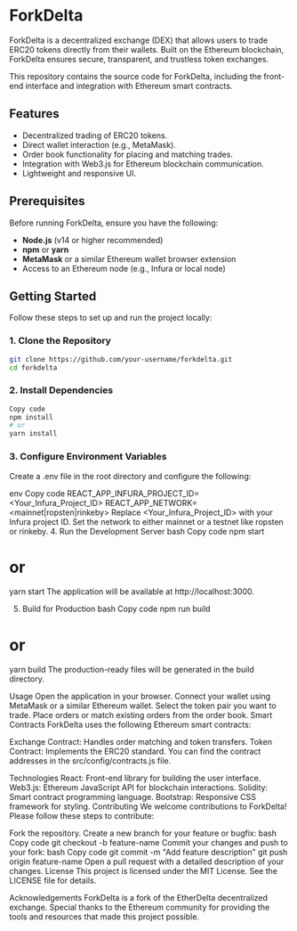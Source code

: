 # ForkDelta

ForkDelta is a decentralized exchange (DEX) that allows users to trade ERC20 tokens directly from their wallets. Built on the Ethereum blockchain, ForkDelta ensures secure, transparent, and trustless token exchanges.

This repository contains the source code for ForkDelta, including the front-end interface and integration with Ethereum smart contracts.

## Features

- Decentralized trading of ERC20 tokens.
- Direct wallet interaction (e.g., MetaMask).
- Order book functionality for placing and matching trades.
- Integration with Web3.js for Ethereum blockchain communication.
- Lightweight and responsive UI.

## Prerequisites

Before running ForkDelta, ensure you have the following:

- **Node.js** (v14 or higher recommended)
- **npm** or **yarn**
- **MetaMask** or a similar Ethereum wallet browser extension
- Access to an Ethereum node (e.g., Infura or local node)

## Getting Started

Follow these steps to set up and run the project locally:

### 1. Clone the Repository

```bash
git clone https://github.com/your-username/forkdelta.git
cd forkdelta
```
### 2. Install Dependencies
```bash
Copy code
npm install
# or
yarn install
```

### 3. Configure Environment Variables
Create a .env file in the root directory and configure the following:

env
Copy code
REACT_APP_INFURA_PROJECT_ID=<Your_Infura_Project_ID>
REACT_APP_NETWORK=<mainnet|ropsten|rinkeby>
Replace <Your_Infura_Project_ID> with your Infura project ID.
Set the network to either mainnet or a testnet like ropsten or rinkeby.
4. Run the Development Server
bash
Copy code
npm start
# or
yarn start
The application will be available at http://localhost:3000.

5. Build for Production
bash
Copy code
npm run build
# or
yarn build
The production-ready files will be generated in the build directory.

Usage
Open the application in your browser.
Connect your wallet using MetaMask or a similar Ethereum wallet.
Select the token pair you want to trade.
Place orders or match existing orders from the order book.
Smart Contracts
ForkDelta uses the following Ethereum smart contracts:

Exchange Contract: Handles order matching and token transfers.
Token Contract: Implements the ERC20 standard.
You can find the contract addresses in the src/config/contracts.js file.

Technologies
React: Front-end library for building the user interface.
Web3.js: Ethereum JavaScript API for blockchain interactions.
Solidity: Smart contract programming language.
Bootstrap: Responsive CSS framework for styling.
Contributing
We welcome contributions to ForkDelta! Please follow these steps to contribute:

Fork the repository.
Create a new branch for your feature or bugfix:
bash
Copy code
git checkout -b feature-name
Commit your changes and push to your fork:
bash
Copy code
git commit -m "Add feature description"
git push origin feature-name
Open a pull request with a detailed description of your changes.
License
This project is licensed under the MIT License. See the LICENSE file for details.

Acknowledgements
ForkDelta is a fork of the EtherDelta decentralized exchange. Special thanks to the Ethereum community for providing the tools and resources that made this project possible.
